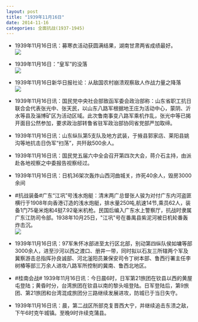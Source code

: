 ```yaml
---
layout: post
title: "1939年11月16日"
date: 2014-11-16
categories: 全面抗战(1937-1945)
---
```


<meta name="referrer" content="no-referrer" />

- 1939年11月16日讯：募寒衣活动获圆满结果，湖南甘肃两省成绩最好。 <br/><img src="https://ww1.sinaimg.cn/large/aca367d8jw1emd8gl7wwdj20ec0c90u7.jpg" />

- 1939年11月16日：“皇军”的没落 <br/><img src="https://ww2.sinaimg.cn/large/aca367d8jw1emd6q0awkrj20ig1dsqhy.jpg" />

- 1939年11月16日新华日报社论：从敌国农村崩溃观察敌人作战力量之降落 <br/><img src="https://ww3.sinaimg.cn/large/aca367d8jw1emd4zc0dobj211o0hb0zc.jpg" />

- 1939年11月16日讯：国民党中央社会部致函军委会政治部称：山东省职工抗日联合会代表张光中、张天民，以山东八路军根据地王庄为活动中心，蒙阴、沂水等县及淄博矿区为活动区域。此次鲁南事变八路军乘机作乱，张光中等已揭开面目公然参加，要求政治部转鲁省驻军政治部协同省党部严加取缔。 

- 1939年11月16日讯：山东纵队第5支队及地方武装，于掖县郭家店、莱阳县姚沟等地抗击日伪军“扫荡”，共歼敌500余人。 

- 1939年11月16日讯：国民党五届六中全会召开第四次大会，蒋介石主持，由派赴各地视察之中委报告视察经过。 

- 1939年11月16日讯：日机36架次轰炸山西河曲城关，炸死40余人，毁房3000余间 

- #抗战装备#广东“江巩”号浅水炮艇：清末两广总督张人骏为对付广东内河盗匪横行于1908年向香港订造的浅水炮艇，排水量250吨,航速14节,乘员62人，装备1门75毫米炮和4挺7.92毫米机枪。民国后编入广东水上警察厅，抗战时隶属广东江防司令部。1938年10月25日，"江巩"号在番禺县紫泥河被日机轮番轰炸击沉。 <br/><img src="https://ww4.sinaimg.cn/large/aca367d8jw1emclwofiq5j20es0a50to.jpg" />

- 1939年11月16日讯：97军朱怀冰部进至太行区北部，别动第四纵队侯如墉等部3000余人，进至沙河以西之渡口、册井一带，同时拟以石友三所辖两个军及冀察游击总指挥孙良诚部、河北滏阳员兼保安司令丁树本部、鲁西行署主任李树椿等部三万余人进攻八路军所控制的冀南、鲁西北地区。 

- #桂南会战# 1939年11月16日讯：今日晨6时，日军第21旅团在钦县以西的黄屋屯登陆；黄昏时分，台湾旅团在钦县以南的黎头咀登陆。日军登陆后，第9旅团、第21旅团和台湾混成旅团分三路继续发展进攻，防城已于当日失守。 

- 1939年11月16日讯：晨，第二战区所部克复晋西大宁，并继续追击东溃之敌，下午6时克午城镇。至晚9时许续克蒲县。 

